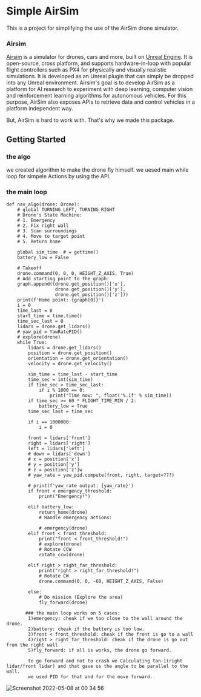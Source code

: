 # Simple AirSim
This is a project for simplifying the use of the AirSim drone simulator.

### Airsim
[Airsim](https://github.com/microsoft/AirSim) is a simulator for drones, cars and more, built on [Unreal Engine](https://www.unrealengine.com/).
It is open-source, cross platform, and supports hardware-in-loop with popular flight controllers such as PX4 for physically and visually realistic simulations.
It is developed as an Unreal plugin that can simply be dropped into any Unreal environment.
Airsim's goal is to develop AirSim as a platform for AI research to experiment with deep learning, computer vision and reinforcement learning algorithms for autonomous vehicles.
For this purpose, AirSim also exposes APIs to retrieve data and control vehicles in a platform independent way.

But, AirSim is hard to work with. That's why we made this package.


## Getting Started
### the algo 
we created algorithm to make the drone fly himself.
we uesed main while loop for simpele Actions by using the API.
### the main loop 
```
def nav_algo(drone: Drone):
    # global TURNING_LEFT, TURNING_RIGHT
    # Drone's State Machine:
    # 1. Emergency
    # 2. Fix right wall
    # 3. Scan surroundings
    # 4. Move to target point
    # 5. Return home

    global sim_time  # = gettime()
    battery_low = False

    # Takeoff
    drone.command(0, 0, 0, HEIGHT_Z_AXIS, True)
    # Add starting point to the graph:
    graph.append((drone.get_position()['x'],
                  drone.get_position()['y'],
                  drone.get_position()['z']))
    print(f'Home point: {graph[0]}')
    i = 0
    time_last = 0
    start_time = time.time()
    time_sec_last = 0
    lidars = drone.get_lidars()
    # yaw_pid = YawRatePID()
    # explore(drone)
    while True:
        lidars = drone.get_lidars()
        position = drone.get_position()
        orientation = drone.get_orientation()
        velocity = drone.get_velocity()

        sim_time = time_last - start_time
        time_sec = int(sim_time)
        if time_sec > time_sec_last:
            if i % 1000 == 0:
                print("Time now: ", float('%.1f' % sim_time))
        if time_sec >= 60 * FLIGHT_TIME_MIN / 2:
            battery_low = True
        time_sec_last = time_sec

        if i == 1000000:
            i = 0

        front = lidars['front']
        right = lidars['right']
        left = lidars['left']
        # down = lidars['down']
        # x = position['x']
        # y = position['y']
        # z = position['z']w
        # yaw_rate = yaw_pid.compute(front, right, target=???)

        # print(f'yaw_rate output: {yaw_rate}')
        if front < emergency_threshold:
            print("Emergency!")

        elif battery_low:
            return_home(drone)
            # Handle emergency actions:

            # emergency(drone)
        elif front < front_threshold:
            print("front < front_threshold!")
            # explore(drone)
            # Rotate CCW
            rotate_ccw(drone)

        elif right > right_far_threshold:
            print("right > right_far_threshold!")
            # Rotate CW
            drone.command(0, 0, -60, HEIGHT_Z_AXIS, False)

        else:
            # Do mission (Explore the area)
            fly_forward(drone)
```
            
           ### the main loop works on 5 cases:
            1)emergency: cheak if we too close to the wall around the drone.
            2)battery: cheak if the battery is too low.
            3)front < front_threshold: cheak if the front is go to a wall 
            4)right > right_far_threshold: cheak if the drone is go out from the right wall 
            5)fly_forward: if all is works, the drone go forward.
            
            to go forward and not to crash we Calculating tan-1(right lidar/front lidar) and that gave us the angle to be parallel to the wall.
            we used PID for that and for the move forward.


![Screenshot 2022-05-08 at 00 34 56](https://user-images.githubusercontent.com/66851296/167272377-f487109a-4c64-4aa8-b96f-2de5d9a9eeb2.png)














